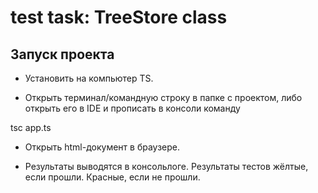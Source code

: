 # test task: TreeStore class

## Запуск проекта

- Установить на компьютер TS.

- Открыть терминал/командную строку в папке с проектом, либо открыть его в IDE и прописать в консоли команду
  
tsc app.ts

- Открыть html-документ в браузере.

- Результаты выводятся в консольлоге. Результаты тестов жёлтые, если прошли. Красные, если не прошли.
